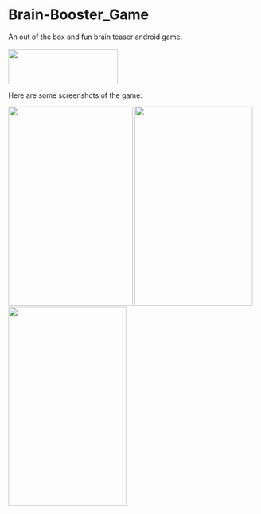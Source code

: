 # Brain-Booster_Game
An out of the box and fun brain teaser android game.</br></br>
[<img src="https://www.getmigo.com/coverage/us/colorado/denver/static/play-store-1cacd18258fc9c52bc3442564740d218.png" width="220" height="70"/>](https://play.google.com/store/apps/details?id=brainbooster.funcandi.com.brainbooster1)

Here are some screenshots of the game: 

<img src="https://user-images.githubusercontent.com/24875366/46434854-7cdf2c80-c772-11e8-84bf-e63548d9d293.jpeg" data-canonical-src="https://gyazo.com/eb5c5741b6a9a16c692170a41a49c858.png" width="250" height="400" />     <img src="https://user-images.githubusercontent.com/24875366/46434855-7cdf2c80-c772-11e8-8886-768f867375f6.jpeg" data-canonical-src="https://gyazo.com/eb5c5741b6a9a16c692170a41a49c858.png" width="237" height="400" />     <img src="https://user-images.githubusercontent.com/24875366/46434856-7d77c300-c772-11e8-8d0f-af3c20314b67.jpeg" data-canonical-src="https://gyazo.com/eb5c5741b6a9a16c692170a41a49c858.png" width="237" height="400" />

 

